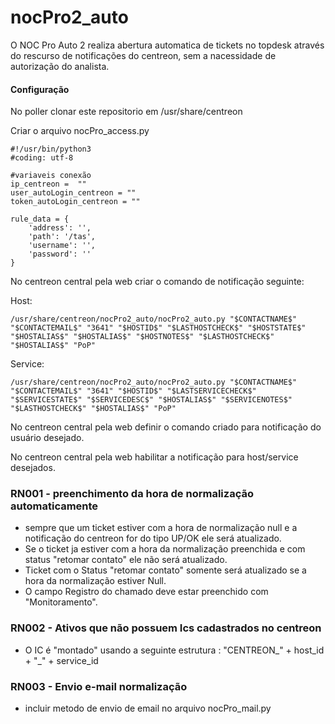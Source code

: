 # nocPro2_auto

O NOC Pro Auto 2 realiza abertura automatica de tickets no topdesk através do rescurso de notificações do centreon, sem a nacessidade de autorização do analista.

#### Configuração

No poller clonar este repositorio em /usr/share/centreon

Criar o arquivo nocPro_access.py

```
#!/usr/bin/python3
#coding: utf-8

#variaveis conexão
ip_centreon =  ""
user_autoLogin_centreon = ""
token_autoLogin_centreon = ""

rule_data = {
    'address': '',
    'path': '/tas',
    'username': '',
    'password': ''
}
```

No centreon central pela web criar o comando de notificação seguinte:

Host:

```
/usr/share/centreon/nocPro2_auto/nocPro2_auto.py "$CONTACTNAME$" "$CONTACTEMAIL$" "3641" "$HOSTID$" "$LASTHOSTCHECK$" "$HOSTSTATE$" "$HOSTALIAS$" "$HOSTALIAS$" "$HOSTNOTES$" "$LASTHOSTCHECK$" "$HOSTALIAS$" "PoP"
```
Service:

```
/usr/share/centreon/nocPro2_auto/nocPro2_auto.py "$CONTACTNAME$" "$CONTACTEMAIL$" "3641" "$HOSTID$" "$LASTSERVICECHECK$" "$SERVICESTATE$" "$SERVICEDESC$" "$HOSTALIAS$" "$SERVICENOTES$" "$LASTHOSTCHECK$" "$HOSTALIAS$" "PoP"
```
No centreon central pela web definir o comando criado para notificação do usuário desejado.

No centreon central pela web habilitar a notificação para host/service desejados.

### RN001 - preenchimento da hora de normalização automaticamente

- sempre que um ticket estiver com a hora de normalização null e a notificação do centreon for do tipo UP/OK ele será atualizado.
- Se o ticket ja estiver com a hora da normalização preenchida e com status "retomar contato" ele não será atualizado.
- Ticket com o Status "retomar contato" somente será atualizado se a hora da normalização estiver Null.
- O campo Registro do chamado deve estar preenchido com "Monitoramento".

### RN002 - Ativos que não possuem Ics cadastrados no centreon

- O IC é "montado" usando a seguinte estrutura : "CENTREON_" + host_id + "_" + service_id 

### RN003 - Envio e-mail normalização

- incluir metodo de envio de email no arquivo nocPro_mail.py
